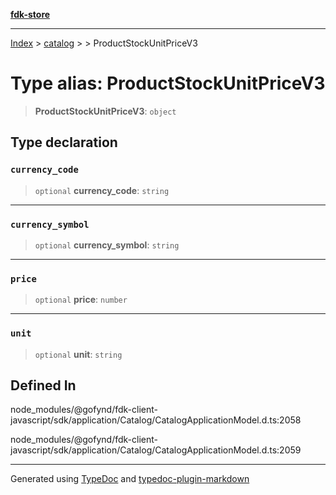 [**fdk-store**](../../../README.md)
***

[Index](../../../API.md) > [catalog](../../README.md) > [<internal>](../README.md) > ProductStockUnitPriceV3

# Type alias: ProductStockUnitPriceV3

> **ProductStockUnitPriceV3**: `object`

## Type declaration

### `currency_code`

> `optional` **currency\_code**: `string`

***

### `currency_symbol`

> `optional` **currency\_symbol**: `string`

***

### `price`

> `optional` **price**: `number`

***

### `unit`

> `optional` **unit**: `string`

## Defined In

node\_modules/@gofynd/fdk-client-javascript/sdk/application/Catalog/CatalogApplicationModel.d.ts:2058

node\_modules/@gofynd/fdk-client-javascript/sdk/application/Catalog/CatalogApplicationModel.d.ts:2059

***
Generated using [TypeDoc](https://typedoc.org/) and [typedoc-plugin-markdown](https://www.npmjs.com/package/typedoc-plugin-markdown)
